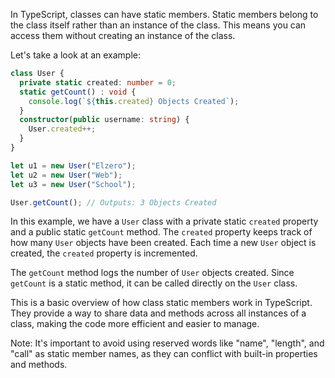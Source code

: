 In TypeScript, classes can have static members. Static members belong to the class itself rather than an instance of the class. This means you can access them without creating an instance of the class.

Let's take a look at an example:

```typescript
class User {
  private static created: number = 0;
  static getCount() : void {
    console.log(`${this.created} Objects Created`);
  }
  constructor(public username: string) {
    User.created++;
  }
}

let u1 = new User("Elzero");
let u2 = new User("Web");
let u3 = new User("School");

User.getCount(); // Outputs: 3 Objects Created
```

In this example, we have a `User` class with a private static `created` property and a public static `getCount` method. The `created` property keeps track of how many `User` objects have been created. Each time a new `User` object is created, the `created` property is incremented.

The `getCount` method logs the number of `User` objects created. Since `getCount` is a static method, it can be called directly on the `User` class.

This is a basic overview of how class static members work in TypeScript. They provide a way to share data and methods across all instances of a class, making the code more efficient and easier to manage.

Note: It's important to avoid using reserved words like "name", "length", and "call" as static member names, as they can conflict with built-in properties and methods.